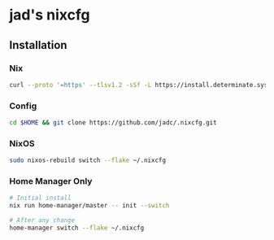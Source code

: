 # jad's nixcfg

## Installation

### Nix
```sh
curl --proto '=https' --tlsv1.2 -sSf -L https://install.determinate.systems/nix | sh -s -- install
```

### Config
```sh
cd $HOME && git clone https://github.com/jadc/.nixcfg.git
```

### NixOS
```sh
sudo nixos-rebuild switch --flake ~/.nixcfg
```

### Home Manager Only
```sh
# Initial install
nix run home-manager/master -- init --switch

# After any change
home-manager switch --flake ~/.nixcfg
```
